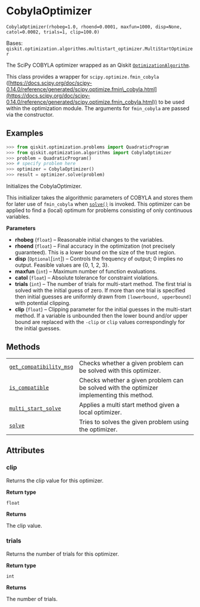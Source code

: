 # CobylaOptimizer

<span id="undefined" />

`CobylaOptimizer(rhobeg=1.0, rhoend=0.0001, maxfun=1000, disp=None, catol=0.0002, trials=1, clip=100.0)`

Bases: `qiskit.optimization.algorithms.multistart_optimizer.MultiStartOptimizer`

The SciPy COBYLA optimizer wrapped as an Qiskit [`OptimizationAlgorithm`](qiskit.optimization.algorithms.OptimizationAlgorithm#qiskit.optimization.algorithms.OptimizationAlgorithm "qiskit.optimization.algorithms.OptimizationAlgorithm").

This class provides a wrapper for `scipy.optimize.fmin_cobyla` ([https://docs.scipy.org/doc/scipy-0.14.0/reference/generated/scipy.optimize.fmin\_cobyla.html](https://docs.scipy.org/doc/scipy-0.14.0/reference/generated/scipy.optimize.fmin_cobyla.html)) to be used within the optimization module. The arguments for `fmin_cobyla` are passed via the constructor.

## Examples

```python
>>> from qiskit.optimization.problems import QuadraticProgram
>>> from qiskit.optimization.algorithms import CobylaOptimizer
>>> problem = QuadraticProgram()
>>> # specify problem here
>>> optimizer = CobylaOptimizer()
>>> result = optimizer.solve(problem)
```

Initializes the CobylaOptimizer.

This initializer takes the algorithmic parameters of COBYLA and stores them for later use of `fmin_cobyla` when [`solve()`](qiskit.optimization.algorithms.CobylaOptimizer.solve#qiskit.optimization.algorithms.CobylaOptimizer.solve "qiskit.optimization.algorithms.CobylaOptimizer.solve") is invoked. This optimizer can be applied to find a (local) optimum for problems consisting of only continuous variables.

**Parameters**

*   **rhobeg** (`float`) – Reasonable initial changes to the variables.
*   **rhoend** (`float`) – Final accuracy in the optimization (not precisely guaranteed). This is a lower bound on the size of the trust region.
*   **disp** (`Optional`\[`int`]) – Controls the frequency of output; 0 implies no output. Feasible values are \{0, 1, 2, 3}.
*   **maxfun** (`int`) – Maximum number of function evaluations.
*   **catol** (`float`) – Absolute tolerance for constraint violations.
*   **trials** (`int`) – The number of trials for multi-start method. The first trial is solved with the initial guess of zero. If more than one trial is specified then initial guesses are uniformly drawn from `[lowerbound, upperbound]` with potential clipping.
*   **clip** (`float`) – Clipping parameter for the initial guesses in the multi-start method. If a variable is unbounded then the lower bound and/or upper bound are replaced with the `-clip` or `clip` values correspondingly for the initial guesses.

## Methods

|                                                                                                                                                                                                                                             |                                                                                           |
| ------------------------------------------------------------------------------------------------------------------------------------------------------------------------------------------------------------------------------------------- | ----------------------------------------------------------------------------------------- |
| [`get_compatibility_msg`](qiskit.optimization.algorithms.CobylaOptimizer.get_compatibility_msg#qiskit.optimization.algorithms.CobylaOptimizer.get_compatibility_msg "qiskit.optimization.algorithms.CobylaOptimizer.get_compatibility_msg") | Checks whether a given problem can be solved with this optimizer.                         |
| [`is_compatible`](qiskit.optimization.algorithms.CobylaOptimizer.is_compatible#qiskit.optimization.algorithms.CobylaOptimizer.is_compatible "qiskit.optimization.algorithms.CobylaOptimizer.is_compatible")                                 | Checks whether a given problem can be solved with the optimizer implementing this method. |
| [`multi_start_solve`](qiskit.optimization.algorithms.CobylaOptimizer.multi_start_solve#qiskit.optimization.algorithms.CobylaOptimizer.multi_start_solve "qiskit.optimization.algorithms.CobylaOptimizer.multi_start_solve")                 | Applies a multi start method given a local optimizer.                                     |
| [`solve`](qiskit.optimization.algorithms.CobylaOptimizer.solve#qiskit.optimization.algorithms.CobylaOptimizer.solve "qiskit.optimization.algorithms.CobylaOptimizer.solve")                                                                 | Tries to solves the given problem using the optimizer.                                    |

## Attributes

<span id="undefined" />

### clip

Returns the clip value for this optimizer.

**Return type**

`float`

**Returns**

The clip value.

<span id="undefined" />

### trials

Returns the number of trials for this optimizer.

**Return type**

`int`

**Returns**

The number of trials.
